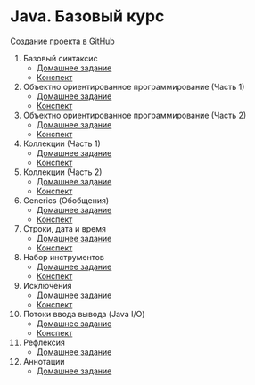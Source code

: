 # Java. Базовый курс

[Создание проекта в GitHub](create-github-project/create-github-project.md)

1. Базовый синтаксис
    * [Домашнее задание](Base%20Syntax/homework.md)
    * [Конспект](Base%20Syntax/conspect.md)
2. Объектно ориентированное программирование (Часть 1)
    * [Домашнее задание](OOP%201/homework.md)
    * [Конспект](OOP%201/conspect.md)
3. Объектно ориентированное программирование (Часть 2)
    * [Домашнее задание](OOP%202/homework.md)
    * [Конспект](OOP%202/conspect.md)
4. Коллекции (Часть 1)
    * [Домашнее задание](Collections%201/homework.md)
    * [Конспект](Collections%201/conspect.md)
5. Коллекции (Часть 2)
    * [Домашнее задание](Collections%202/homework.md)
    * [Конспект](Collections%202/conspect.md)
6. Generics (Обобщения)
    * [Домашнее задание](Generics/homework.md)
    * [Конспект](Generics/conspect.md)
7. Строки, дата и время
    * [Домашнее задание](String-date-time/homework.md)
    * [Конспект](String-date-time/conspect.md)
8. Набор инструментов
    * [Домашнее задание](Toolchain/homework.md)
    * [Конспект](Toolchain/conspect.md)
9. Исключения
    * [Домашнее задание](Exceptions/homework.md)
    * [Конспект](Exceptions/conspect.md)
10. Потоки ввода вывода (Java I/O)
    * [Домашнее задание](JavaIO/homework.md)
    * [Конспект](JavaIO/conspect.md)
11. Рефлексия
    * [Домашнее задание](Reflection/homework.md)
12. Аннотации
    * [Домашнее задание](Annotations/homework.md)
